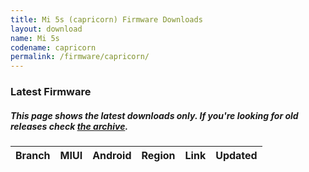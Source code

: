 ```yaml
---
title: Mi 5s (capricorn) Firmware Downloads
layout: download
name: Mi 5s
codename: capricorn
permalink: /firmware/capricorn/
---
```


### Latest Firmware
##### This page shows the latest downloads only. If you're looking for old releases check [the archive](/archive/firmware/capricorn/).

<div class="table-responsive-md" id="table-wrapper">
<table id="firmware" class="display dt-responsive nowrap compact table table-striped table-hover table-sm">
    <thead class="thead-dark">
        <tr>
            <th>Branch</th>
            <th>MIUI</th>
            <th>Android</th>
            <th>Region</th>
            <th>Link</th>
            <th>Updated</th>
        </tr>
    </thead>
    <script>loadFirmwareDownloads('capricorn', 'latest')</script>
</table>
</div>
